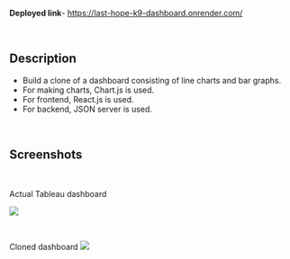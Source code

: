 **Deployed link**- https://last-hope-k9-dashboard.onrender.com/

<br>

## Description

- Build a clone of a dashboard consisting of line charts and bar graphs.
- For making charts, Chart.js is used.
- For frontend, React.js is used.
- For backend, JSON server is used.

<br>

## Screenshots

<br>

Actual Tableau dashboard

![](https://github.com/yashverma03/last-hope-K9-dashboard/assets/94443269/d8075aa6-a78a-4dd7-8def-7b3e72becf85)

<br>

Cloned dashboard
![](https://github.com/yashverma03/last-hope-K9-dashboard/assets/94443269/0b8e04b2-00f8-4b80-84cb-b73dcb63c382)
